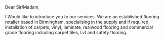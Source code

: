 Dear Sir/Madam,

I Would like to introduce you to our services. We are an established flooring retailer based in Birmingham, specialising in the supply and if required, installation of carpets, vinyl, laminate, realwood flooring and commercial grade flooring including carpet tiles, Lvt and safety flooring.

